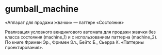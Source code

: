 # gumball_machine
«Аппарат для продажи жвачки» — паттерн «Состояние»

Реализация условного вендингового автомата для продажи жвачки без класса состояния (machine_1) и с использованием паттерна (machine_2). По книге Фримен Эр., Фримен Эл., Бейтс Б., Сьерра К. «Паттерны проектирования».  


